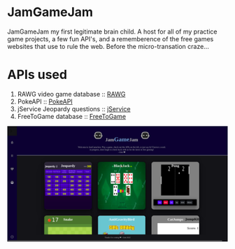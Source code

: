 # JamGameJam

<p>JamGameJam my first legitimate brain child. A host for all of my practice game projects, a few fun API's,
  and a rememberence of the free games websites that use to rule the web. Before the micro-transation craze... </p> 

# APIs used

<ol>
  <li>RAWG video game database :: <a href="https://rawg.io/apidocs">RAWG</a> </li>
  <li>PokeAPI :: <a href="https://pokeapi.co/docs/v2">PokeAPI</a> </li>
  <li>jService Jeopardy questions :: <a href="http://jservice.io/">jService</a> </li>
  <li>FreeToGame database :: <a href="https://www.freetogame.com/api-doc">FreeToGame</a> </li>

</ol>

<img src="jamGameImg.png" alt="JamGameJam website screenshot img" />
